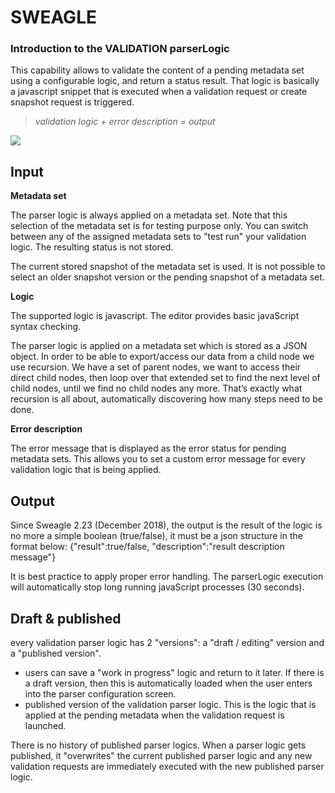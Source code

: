 # SWEAGLE
### Introduction to the VALIDATION parserLogic

This capability allows to validate the content of a pending metadata set using a configurable logic, and return a status result. That logic is basically a javascript snippet that is executed when a validation request or create snapshot request is triggered.
> *validation logic + error description = output*

![](https://s3-us-west-2.amazonaws.com/media.forumbee.com/i/9e748637-e323-4261-96cb-0d8320c5f814/h/547.png)


## Input

**Metadata set**

The parser logic is always applied on a metadata set. Note that this selection of the metadata set is for testing purpose only. You can switch between any of the assigned metadata sets to "test run" your validation logic. The resulting status is not stored.

The current stored snapshot of the metadata set is used. It is not possible to select an older snapshot version or the pending snapshot of a metadata set.

**Logic**

The supported logic is javascript. The editor provides basic javaScript syntax checking.

The parser logic is applied on a metadata set which is stored as a JSON object. In order to be able to export/access our data from a child node we use recursion. We have a set of parent nodes, we want to access their direct child nodes, then loop over that extended set to find the next level of child nodes, until we find no child nodes any more. That’s exactly what recursion is all about, automatically discovering how many steps need to be done.

**Error description**

The error message that is displayed as the error status for pending metadata sets. This allows you to set a custom error message for every validation logic that is being applied.

## Output

Since Sweagle 2.23 (December 2018), the output is the result of the logic is no more a simple boolean (true/false), it must be a json structure in the format below:
{"result":true/false, "description":"result description message"}

It is best practice to apply proper error handling. The parserLogic execution will automatically stop long running javaScript processes (30 seconds).

## Draft & published

every validation parser logic has 2 "versions": a "draft / editing" version and a "published version".
+ users can save a "work in progress" logic and return to it later. If there is a draft version, then this is automatically loaded when the user enters into the parser configuration screen.
+ published version of the validation parser logic. This is the logic that is applied at the pending metadata when the validation request is launched.

There is no history of published parser logics. When a parser logic gets published, it "overwrites" the current published parser logic and any new validation requests are immediately executed with the new published parser logic.

